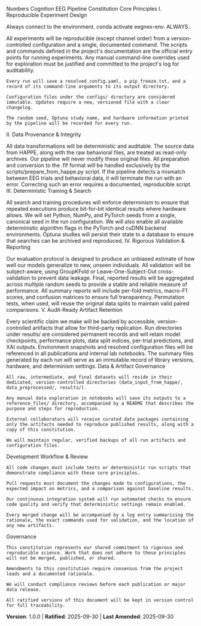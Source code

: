 <!--
Sync Impact Report
- Version change: n/a -> 1.0.0
- Modified principles: initial publication (all principles new)
- Added sections: Data & Artifact Governance; Development Workflow & Review
- Removed sections: none
- Templates:
  [updated] .specify/templates/plan-template.md - version reference aligned
  [reviewed] .specify/templates/spec-template.md - no changes required
  [reviewed] .specify/templates/tasks-template.md - no changes required
- Follow-up TODOs: none
-->
Numbers Cognition EEG Pipeline Constitution
Core Principles
I. Reproducible Experiment Design

Always connect to the environment. conda activate eegnex-env. ALWAYS.

All experiments will be reproducible (except channel order) from a version-controlled configuration and a single, documented command. The scripts and commands defined in the project's documentation are the official entry points for running experiments. Any manual command-line overrides used for exploration must be justified and committed to the project's log for auditability.

    Every run will save a resolved_config.yaml, a pip_freeze.txt, and a record of its command-line arguments to its output directory.

    Configuration files under the configs/ directory are considered immutable. Updates require a new, versioned file with a clear changelog.

    The random seed, Optuna study name, and hardware information printed by the pipeline will be recorded for every run.

II. Data Provenance & Integrity

All data transformations will be deterministic and auditable. The source data from HAPPE, along with the raw behavioral files, are treated as read-only archives. Our pipeline will never modify these original files. All preparation and conversion to the .fif format will be handled exclusively by the scripts/prepare_from_happe.py script. If the pipeline detects a mismatch between EEG trials and behavioral data, it will terminate the run with an error. Correcting such an error requires a documented, reproducible script.
III. Deterministic Training & Search

All search and training procedures will enforce determinism to ensure that repeated executions produce bit-for-bit identical results where hardware allows. We will set Python, NumPy, and PyTorch seeds from a single, canonical seed in the run configuration. We will also enable all available deterministic algorithm flags in the PyTorch and cuDNN backend environments. Optuna studies will persist their state to a database to ensure that searches can be archived and reproduced.
IV. Rigorous Validation & Reporting

Our evaluation protocol is designed to produce an unbiased estimate of how well our models generalize to new, unseen individuals. All validation will be subject-aware, using GroupKFold or Leave-One-Subject-Out cross-validation to prevent data leakage. Final, reported results will be aggregated across multiple random seeds to provide a stable and reliable measure of performance. All summary reports will include per-fold metrics, macro-F1 scores, and confusion matrices to ensure full transparency. Permutation tests, when used, will reuse the original data splits to maintain valid paired comparisons.
V. Audit-Ready Artifact Retention

Every scientific claim we make will be backed by accessible, version-controlled artifacts that allow for third-party replication. Run directories under results/ are considered permanent records and will retain model checkpoints, performance plots, data split indices, per-trial predictions, and XAI outputs. Environment snapshots and resolved configuration files will be referenced in all publications and internal lab notebooks. The summary files generated by each run will serve as an immutable record of library versions, hardware, and determinism settings.
Data & Artifact Governance

    All raw, intermediate, and final datasets will reside in their dedicated, version-controlled directories (data_input_from_happe/, data_preprocessed/, results/).

    Any manual data exploration in notebooks will save its outputs to a reference_files/ directory, accompanied by a README that describes the purpose and steps for reproduction.

    External collaborators will receive curated data packages containing only the artifacts needed to reproduce published results, along with a copy of this constitution.

    We will maintain regular, verified backups of all run artifacts and configuration files.

Development Workflow & Review

    All code changes must include tests or deterministic run scripts that demonstrate compliance with these core principles.

    Pull requests must document the changes made to configurations, the expected impact on metrics, and a comparison against baseline results.

    Our continuous integration system will run automated checks to ensure code quality and verify that deterministic settings remain enabled.

    Every merged change will be accompanied by a log entry summarizing the rationale, the exact commands used for validation, and the location of any new artifacts.

Governance

    This constitution represents our shared commitment to rigorous and reproducible science. Work that does not adhere to these principles will not be merged, published, or shared.

    Amendments to this constitution require consensus from the project leads and a documented rationale.

    We will conduct compliance reviews before each publication or major data release.

    All ratified versions of this document will be kept in version control for full traceability.

**Version**: 1.0.0 | **Ratified**: 2025-09-30 | **Last Amended**: 2025-09-30




